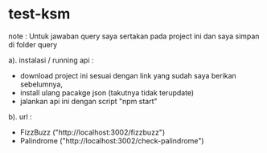 # test-ksm
note : Untuk jawaban query saya sertakan pada project ini dan saya simpan di folder query

a). instalasi / running api :
- download project ini sesuai dengan link yang sudah saya berikan sebelumnya,
- install ulang pacakge json (takutnya tidak terupdate)
- jalankan api ini dengan script "npm start"

b). url :
- FizzBuzz ("http://localhost:3002/fizzbuzz")
- Palindrome ("http://localhost:3002/check-palindrome")

